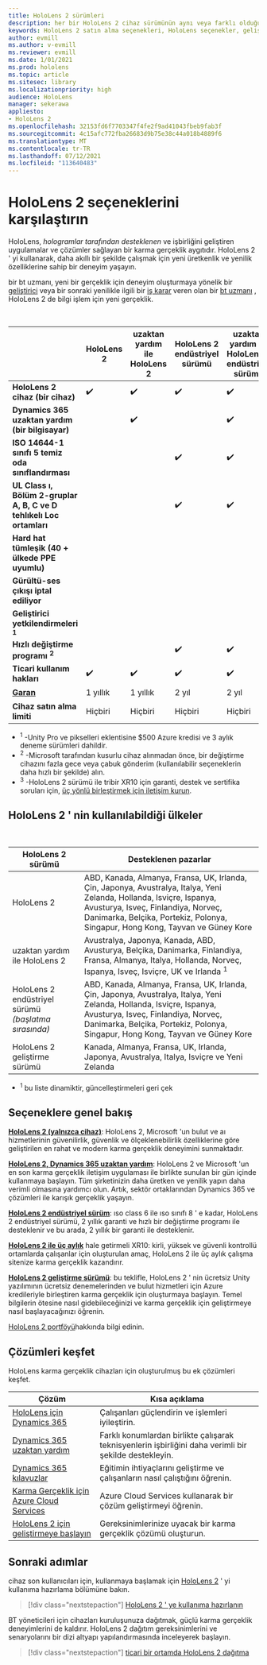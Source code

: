 ```yaml
---
title: HoloLens 2 sürümleri
description: her bir HoloLens 2 cihaz sürümünün aynı veya farklı olduğunu ve kendinizinkini aldıktan sonra ne yapılacağını öğrenin.
keywords: HoloLens 2 satın alma seçenekleri, HoloLens seçenekler, geliştirici sürümü
author: evmill
ms.author: v-evmill
ms.reviewer: evmill
ms.date: 1/01/2021
ms.prod: hololens
ms.topic: article
ms.sitesec: library
ms.localizationpriority: high
audience: HoloLens
manager: sekerawa
appliesto:
- HoloLens 2
ms.openlocfilehash: 32153fd6f7703347f4fe2f9ad41043fbeb9fab3f
ms.sourcegitcommit: 4c15afc772fba26683d9b75e38c44a018b4889f6
ms.translationtype: MT
ms.contentlocale: tr-TR
ms.lasthandoff: 07/12/2021
ms.locfileid: "113640483"
---
```

# <a name="compare-hololens-2-options"></a>HoloLens 2 seçeneklerini karşılaştırın

HoloLens, *hologramlar tarafından desteklenen* ve işbirliğini geliştiren uygulamalar ve çözümler sağlayan bir karma gerçeklik aygıtıdır. HoloLens 2 ' yi kullanarak, daha akıllı bir şekilde çalışmak için yeni üretkenlik ve yenilik özelliklerine sahip bir deneyim yaşayın.

bir bt uzmanı, yeni bir gerçeklik için deneyim oluşturmaya yönelik bir [geliştirici](https://www.microsoft.com/hololens/developers) veya bir sonraki yenilikle ilgili bir [iş karar](https://www.microsoft.com/hololens/apps) veren olan bir [bt uzmanı](https://www.microsoft.com/hololens/apps) , HoloLens 2 de bilgi işlem için yeni gerçeklik.

<br>

|                                                      | HoloLens 2 | uzaktan yardım ile HoloLens 2 | HoloLens 2 endüstriyel sürümü | uzaktan yardım ile HoloLens 2 endüstriyel sürümü | HoloLens 2 ile tribirleştirmek XR10 | HoloLens 2 geliştirme sürümü |
|------------------------------------------------------|------------|-------------------------------|-------------------------------|--------------------------------------------------|------------------------------|--------------------------------|
| **HoloLens 2 cihaz (bir cihaz)**                       |      ✔️     |               ✔️               |               ✔️               |                         ✔️                        |               ✔️              |                ✔️               |
| **Dynamics 365 uzaktan yardım (bir bilgisayar)**                |            |               ✔️               |                               |                         ✔️                        |                              |                                |
| **ISO 14644-1 sınıfı 5 temiz oda sınıflandırması**           |            |                               |               ✔️               |                         ✔️                        |                              |                                |
| **UL Class ı, Bölüm 2-gruplar A, B, C ve D tehlıkelı Loc ortamları**                     |            |                               |               ✔️               |                         ✔️                        |               ✔️              |                                |
| **Hard hat tümleşik (40 + ülkede PPE uyumlu)** |            |                               |                               |                                                  |               ✔️              |                                |
| **Gürültü-ses çıkışı iptal ediliyor**                        |            |                               |                               |                                                  |               ✔️              |                                |
| **Geliştirici yetkilendirmeleri <sup>1</sup>**                             |            |                               |                               |                                                  |                              |                ✔️               |
| **Hızlı değiştirme programı <sup>2</sup>**                          |            |                               |               ✔️               |                         ✔️                        |                              |                                |
| **Ticari kullanım hakları**                                |      ✔️     |               ✔️               |               ✔️               |                         ✔️                        |               ✔️              |                                |
| [**Garan**](hololens2-hardware.md#warranty-information)                                             |   1 yıllık   |             1 yıllık            |             2 yıl            |                      2 yıl                      |            1-yıl <sup>3</sup>            |             1 yıllık             |
| **Cihaz satın alma limiti**                                |    Hiçbiri    |              Hiçbiri             |              Hiçbiri             |                       Hiçbiri                       |             Hiçbiri             |       İşlem başına bir      |

- <sup>1</sup> -Unity Pro ve pikselleri eklentisine $500 Azure kredisi ve 3 aylık deneme sürümleri dahildir.
- <sup>2</sup> -Microsoft tarafından kusurlu cihaz alınmadan önce, bir değiştirme cihazını fazla gece veya çabuk gönderim (kullanılabilir seçeneklerin daha hızlı bir şekilde) alın.
- <sup>3</sup> -HoloLens 2 sürümü ile tribir XR10 için garanti, destek ve sertifika soruları için, [üç yönlü birleştirmek için iletişim kurun](https://fieldtech.trimble.com/en/contact-support).

## <a name="countries-where-hololens-2-is-available"></a>HoloLens 2 ' nin kullanılabildiği ülkeler

<br>

| HoloLens 2 sürümü                  | Desteklenen pazarlar               |
|-------------------------------------------| ----------------------------------------| 
| HoloLens 2 | ABD, Kanada, Almanya, Fransa, UK, Irlanda, Çin, Japonya, Avustralya, Italya, Yeni Zelanda, Hollanda, Isviçre, Ispanya, Avusturya, Isveç, Finlandiya, Norveç, Danimarka, Belçika, Portekiz, Polonya, Singapur, Hong Kong, Tayvan ve Güney Kore |
| uzaktan yardım ile HoloLens 2 | Avustralya, Japonya, Kanada, ABD, Avusturya, Belçika, Danimarka, Finlandiya, Fransa, Almanya, Italya, Hollanda, Norveç, Ispanya, Isveç, Isviçre, UK ve Irlanda <sup>1</sup> 
| HoloLens 2 endüstriyel sürümü *(başlatma sırasında)* | ABD, Kanada, Almanya, Fransa, UK, Irlanda, Çin, Japonya, Avustralya, Italya, Yeni Zelanda, Hollanda, Isviçre, Ispanya, Avusturya, Isveç, Finlandiya, Norveç, Danimarka, Belçika, Portekiz, Polonya, Singapur, Hong Kong, Tayvan ve Güney Kore |
| HoloLens 2 geliştirme sürümü | Kanada, Almanya, Fransa, UK, Irlanda, Japonya, Avustralya, Italya, Isviçre ve Yeni Zelanda |
- <sup>1</sup> bu liste dinamiktir, güncelleştirmeleri geri çek

## <a name="options-overview"></a>Seçeneklere genel bakış

**[HoloLens 2 (yalnızca cihaz)](hololens2-options-device-only.md)**: HoloLens 2, Microsoft 'un bulut ve aı hizmetlerinin güvenilirlik, güvenlik ve ölçeklenebilirlik özelliklerine göre geliştirilen en rahat ve modern karma gerçeklik deneyimini sunmaktadır.

**[HoloLens 2, Dynamics 365 uzaktan yardım](hololens2-options-remote-assist.md)**: HoloLens 2 ve Microsoft 'un en son karma gerçeklik iletişim uygulaması ile birlikte sunulan bir gün içinde kullanmaya başlayın. Tüm şirketinizin daha üretken ve yenilik yapın daha verimli olmasına yardımcı olun. Artık, sektör ortaklarından Dynamics 365 ve çözümleri ile karışık gerçeklik yaşayın.

**[HoloLens 2 endüstriyel sürüm](hololens2-options-industrial-edition.md)**: ıso class 6 ile ıso sınıfı 8 ' e kadar, HoloLens 2 endüstriyel sürümü, 2 yıllık garanti ve hızlı bir değiştirme programı ile desteklenir ve bu arada, 2 yıllık bir garanti ile desteklenir.

**[HoloLens 2 ile üç aylık](hololens2-options-trimble-xr10-edition.md)** hale getirmeli XR10: kirli, yüksek ve güvenli kontrollü ortamlarda çalışanlar için oluşturulan amaç, HoloLens 2 ile üç aylık çalışma sitenize karma gerçeklik kazandırır.

**[HoloLens 2 geliştirme sürümü](hololens2-options-dev-edition.md)**: bu teklifle, HoloLens 2 ' nin ücretsiz Unity yazılımının ücretsiz denemelerinden ve bulut hizmetleri için Azure kredileriyle birleştiren karma gerçeklik için oluşturmaya başlayın. Temel bilgilerin ötesine nasıl gidebileceğinizi ve karma gerçeklik için geliştirmeye nasıl başlayacağınızı öğrenin.

[HoloLens 2 portföyü](https://www.microsoft.com/hololens/buy)hakkında bilgi edinin.

## <a name="explore-solutions"></a>Çözümleri keşfet

HoloLens karma gerçeklik cihazları için oluşturulmuş bu ek çözümleri keşfet.

| Çözüm | Kısa açıklama                                                                                |
|----------|---------------------------------------------------------------------------------------------------|
| [HoloLens için Dynamics 365](https://www.microsoft.com//hololens/apps)          | Çalışanları güçlendirin ve işlemleri iyileştirin.                                                        |
| [Dynamics 365 uzaktan yardım](https://dynamics.microsoft.com/mixed-reality/remote-assist/)          | Farklı konumlardan birlikte çalışarak teknisyenlerin işbirliğini daha verimli bir şekilde destekleyin. |
|   [Dynamics 365 kılavuzlar](https://dynamics.microsoft.com/mixed-reality/guides/)        | Eğitimin ihtiyaçlarını geliştirme ve çalışanların nasıl çalıştığını öğrenin.                          |
|  [Karma Gerçeklik için Azure Cloud Services](/windows/mixed-reality/develop/mixed-reality-cloud-services#:~:text=Mixed%20Reality%20services%20Mixed%20Reality%20cloud%20services%20like,all%20in%20the%20context%20of%20your%20users%E2%80%99%20environments)         | Azure Cloud Services kullanarak bir çözüm geliştirmeyi öğrenin.                                       |
|  [HoloLens 2 için geliştirmeye başlayın](/windows/mixed-reality/develop/development?tabs=unity)         | Gereksinimlerinize uyacak bir karma gerçeklik çözümü oluşturun.                                                 |

## <a name="next-steps"></a>Sonraki adımlar

cihaz son kullanıcıları için, kullanmaya başlamak için [HoloLens 2](hololens2-setup.md) ' yi kullanıma hazırlama bölümüne bakın.

> [!div class="nextstepaction"]
> [HoloLens 2 ' ye kullanıma hazırlanın](hololens2-setup.md)

BT yöneticileri için cihazları kuruluşunuza dağıtmak, güçlü karma gerçeklik deneyimlerini de kaldırır. HoloLens 2 dağıtım gereksinimlerini ve senaryolarını bir dizi altyapı yapılandırmasında inceleyerek başlayın.

> [!div class="nextstepaction"]
> [ticari bir ortamda HoloLens 2 dağıtma](hololens-requirements.md)
